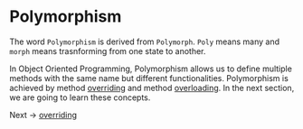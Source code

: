 # Polymorphism

The word `Polymorphism` is derived from `Polymorph`.
`Poly` means many and `morph` means trasnforming from one state to another.

In Object Oriented Programming, Polymorphism allows us to define multiple methods with the same name but different functionalities.
Polymorphism is achieved by method [overriding](/OOP%20Concepts/Polymorphism/overriding.md) and method [overloading](/OOP%20Concepts/Polymorphism/overloading.md). In the next section, we are going to learn these concepts.

Next -> [overriding](/OOP%20Concepts/Polymorphism/overriding.md)
